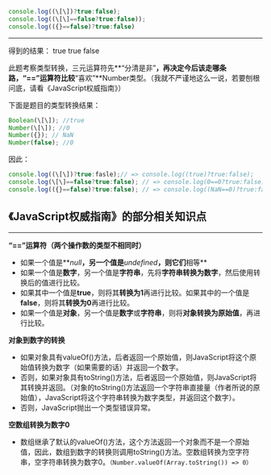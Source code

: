 ```javascript
console.log((\[\])?true:false); 
console.log((\[\]==false?true:false)); 
console.log(({}==false)?true:false) 
```



* * *

得到的结果： 
true true false

此题考察类型转换，三元运算符先**“分清是非”**，再决定今后该走哪条路，“==”运算符比较**“喜欢”**Number类型。（我就不严谨地这么一说，若要刨根问底，请看《JavaScript权威指南》）

下面是题目的类型转换结果：

```js
Boolean(\[\]); //true
Number(\[\]); //0
Number({}); // NaN
Number(false); //0
```

因此：

```js
console.log((\[\])?true:fasle);// => console.log((true)?true:false);
console.log(\[\]==false?true:false); // => console.log(0==0?true:false);
console.log(({}==false)?true:false); // => console.log((NaN==0)?true:false);
```



## 《JavaScript权威指南》的部分相关知识点

* * *

**“==”运算符（两个操作数的类型不相同时）**

*   如果一个值是**_null_**，另一个值是**_undefined_**，则它们**相等**
*   如果一个值是**数字**，另一个值是**字符串**，先将**字符串转换为数字**，然后使用转换后的值进行比较。
*   如果其中一个值是**true**，则将其**转换为1**再进行比较。如果其中的一个值是**false**，则将其**转换为0**再进行比较。
*   如果一个值是**对象**，另一个值是**数字**或**字符串**，则将**对象转换为原始值**，再进行比较。


**对象到数字的转换**

*   如果对象具有valueOf()方法，后者返回一个原始值，则JavaScript将这个原始值转换为数字（如果需要的话）并返回一个数字。
*   否则，如果对象具有toString()方法，后者返回一个原始值，则JavaScript将其转换并返回。（对象的toString()方法返回一个字符串直接量（作者所说的原始值），JavaScript将这个字符串转换为数字类型，并返回这个数字）。
*   否则，JavaScript抛出一个类型错误异常。


**空数组转换为数字0**

*   数组继承了默认的valueOf()方法，这个方法返回一个对象而不是一个原始值，因此，数组到数字的转换则调用toString()方法。空数组转换为空字符串，空字符串转换为数字0。`（Number.valueOf(Array.toString()) => 0）`